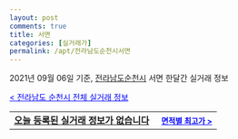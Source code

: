 ```yaml
---
layout: post
comments: true
title: 서면
categories: [실거래가]
permalink: /apt/전라남도순천시서면
---
```


2021년 09월 06일 기준, <a href="/apt/전라남도순천시">전라남도순천시</a> 서면 한달간 실거래 정보

<a style="color: blue;" href="/apt/전라남도순천시">< 전라남도 순천시 전체 실거래 정보</a>
<!---- start ---->
<table>
  <tr>
    <td colspan="4" style="font-weight: bold;"><a href="/apt/전라남도순천시서면{name_without_space}">오늘 등록된 실거래 정보가 없습니다</a> &nbsp;&nbsp;&nbsp; <a style="color: blue; font-size: smaller;" href="/apt/전라남도순천시서면{name_without_space}">면적별 최고가 ></a></td>
  </tr>
    
</table>
<!---- end ---->
    